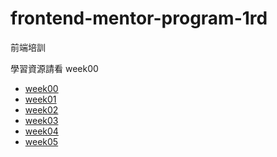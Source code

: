 # frontend-mentor-program-1rd
前端培訓

學習資源請看 week00

- [week00](https://github.com/dpes8693/frontend-mentor-program-1rd/tree/main/week/week00)
- [week01](https://github.com/dpes8693/frontend-mentor-program-1rd/tree/main/week/week01)
- [week02](https://github.com/dpes8693/frontend-mentor-program-1rd/tree/main/week/week02)
- [week03](https://github.com/dpes8693/frontend-mentor-program-1rd/tree/main/week/week03)
- [week04](https://github.com/dpes8693/frontend-mentor-program-1rd/tree/main/week/week04)
- [week05](https://github.com/dpes8693/frontend-mentor-program-1rd/tree/main/week/week05)